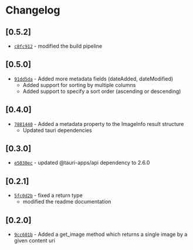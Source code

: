 # Changelog

## \[0.5.2]

- [`c8fc912`](https://github.com/universalappfactory/tauri-plugin-medialibrary/commit/c8fc912cab522ad60843c82a3daa6caf8cbf8bbd) -   modified the build pipeline

## \[0.5.0]

- [`91dd5da`](https://github.com/universalappfactory/tauri-plugin-medialibrary/commit/91dd5dafbcfebca1aa7ffeaa1fd6141b2788492d) -   Added more metadata fields (dateAdded, dateModified)
  - Added support for sorting by multiple columns
  - Added support to specify a sort order (ascending or descending)

## \[0.4.0]

- [`7881440`](https://github.com/universalappfactory/tauri-plugin-medialibrary/commit/7881440906b8406e40d4e5160dd93db5abf529f7) -   Added a metadata property to the ImageInfo result structure
  - Updated tauri dependencies

## \[0.3.0]

- [`e5030ec`](https://github.com/universalappfactory/tauri-plugin-medialibrary/commit/e5030ecde76c8700b877822ee8c612db3b471829) -   updated @tauri-apps/api dependency to 2.6.0

## \[0.2.1]

- [`5fc0d2b`](https://github.com/universalappfactory/tauri-plugin-medialibrary/commit/5fc0d2b9d695177aac800286662d98064e5a099c) -   fixed a return type
  - modified the readme documentation

## \[0.2.0]

- [`9cc601b`](https://github.com/universalappfactory/tauri-plugin-medialibrary/commit/9cc601b40d6224e605ba9f9f47d560ac97b5ba75) -   Added a get_image method which returns a single image by a given content uri
